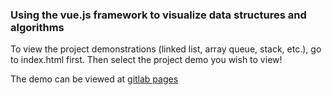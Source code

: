 ### Using the vue.js framework to visualize data structures and algorithms

To view the project demonstrations (linked list, array queue, stack, etc.), go to index.html first. Then select the project demo you wish to view!

The demo can be viewed at [gitlab pages](https://xanthippe666.github.io/index.html)

